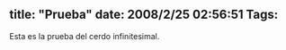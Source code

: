 title: "Prueba"
date: 2008/2/25 02:56:51
Tags: 
---
Esta es la prueba del cerdo infinitesimal.<br/>
